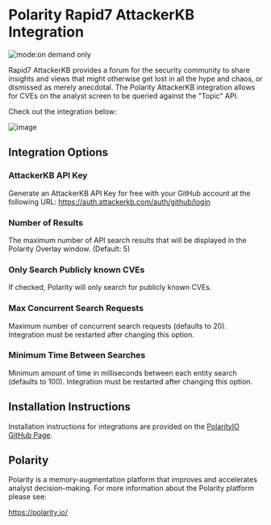 # Polarity Rapid7 AttackerKB Integration

![mode:on demand only](https://img.shields.io/badge/mode-on%20demand%20only-blue.svg)

Rapid7 AttackerKB provides a forum for the security community to share insights and views that might otherwise get lost in all the hype and chaos, or dismissed as merely anecdotal.  The Polarity AttackerKB integration allows for CVEs on the analyst screen to be queried against the "Topic" API.

Check out the integration below: 

![image](https://user-images.githubusercontent.com/22529325/97224915-3d943600-17a8-11eb-8465-ad5cff0d8502.png)

## Integration Options

### AttackerKB API Key
Generate an AttackerKB API Key for free with your GitHub account at the following URL:
https://auth.attackerkb.com/auth/github/login

### Number of Results

The maximum number of API search results that will be displayed in the Polarity Overlay window. (Default: 5)

### Only Search Publicly known CVEs

If checked, Polarity will only search for publicly known CVEs.

### Max Concurrent Search Requests

Maximum number of concurrent search requests (defaults to 20). Integration must be restarted after changing this option.

### Minimum Time Between Searches

Minimum amount of time in milliseconds between each entity search (defaults to 100). Integration must be restarted after changing this option.

## Installation Instructions

Installation instructions for integrations are provided on the [PolarityIO GitHub Page](https://polarityio.github.io/).

## Polarity

Polarity is a memory-augmentation platform that improves and accelerates analyst decision-making.  For more information about the Polarity platform please see:

https://polarity.io/
